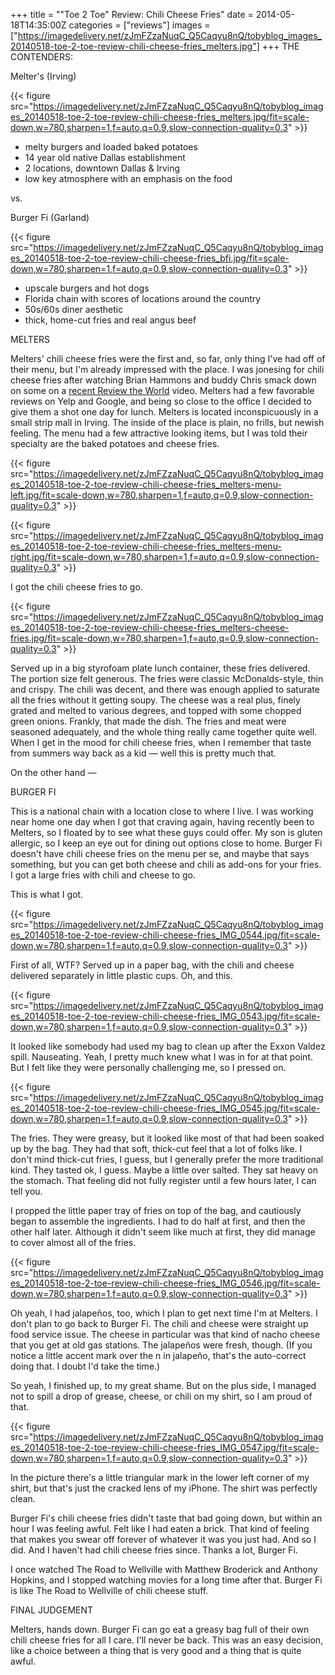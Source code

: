 +++
title = "\"Toe 2 Toe\" Review: Chili Cheese Fries"
date = 2014-05-18T14:35:00Z
categories = ["reviews"]
images = ["https://imagedelivery.net/zJmFZzaNuqC_Q5Caqyu8nQ/tobyblog_images_20140518-toe-2-toe-review-chili-cheese-fries_melters.jpg"]
+++
THE CONTENDERS:

Melter's (Irving)

{{< figure src="https://imagedelivery.net/zJmFZzaNuqC_Q5Caqyu8nQ/tobyblog_images_20140518-toe-2-toe-review-chili-cheese-fries_melters.jpg/fit=scale-down,w=780,sharpen=1,f=auto,q=0.9,slow-connection-quality=0.3" >}}

* melty burgers and loaded baked potatoes
* 14 year old native Dallas establishment
* 2 locations, downtown Dallas &amp; Irving
* low key atmosphere with an emphasis on the food

vs.

Burger Fi (Garland)

{{< figure src="https://imagedelivery.net/zJmFZzaNuqC_Q5Caqyu8nQ/tobyblog_images_20140518-toe-2-toe-review-chili-cheese-fries_bfi.jpg/fit=scale-down,w=780,sharpen=1,f=auto,q=0.9,slow-connection-quality=0.3" >}}

* upscale burgers and hot dogs
* Florida chain with scores of locations around the country
* 50s/60s diner aesthetic
* thick, home-cut fries and real angus beef

<!--more-->

MELTERS

Melters' chili cheese fries were the first and, so far, only thing I've had off of their menu, but I'm already impressed with the place. I was jonesing for chili cheese fries after watching Brian Hammons and buddy Chris smack down on some on a [recent Review the World](http://www.reviewtheworld.com/2014/04/campus-food-review-harriers-nest-at.html) video. Melters had a few favorable reviews on Yelp and Google, and being so close to the office I decided to give them a shot one day for lunch. Melters is located inconspicuously in a small strip mall in Irving. The inside of the place is plain, no frills, but newish feeling. The menu had a few attractive looking items, but I was told their specialty are the baked potatoes and cheese fries.

{{< figure src="https://imagedelivery.net/zJmFZzaNuqC_Q5Caqyu8nQ/tobyblog_images_20140518-toe-2-toe-review-chili-cheese-fries_melters-menu-left.jpg/fit=scale-down,w=780,sharpen=1,f=auto,q=0.9,slow-connection-quality=0.3" >}}

{{< figure src="https://imagedelivery.net/zJmFZzaNuqC_Q5Caqyu8nQ/tobyblog_images_20140518-toe-2-toe-review-chili-cheese-fries_melters-menu-right.jpg/fit=scale-down,w=780,sharpen=1,f=auto,q=0.9,slow-connection-quality=0.3" >}}

I got the chili cheese fries to go.

{{< figure src="https://imagedelivery.net/zJmFZzaNuqC_Q5Caqyu8nQ/tobyblog_images_20140518-toe-2-toe-review-chili-cheese-fries_melters-cheese-fries.jpg/fit=scale-down,w=780,sharpen=1,f=auto,q=0.9,slow-connection-quality=0.3" >}}

Served up in a big styrofoam plate lunch container, these fries delivered. The portion size felt generous. The fries were classic McDonalds-style, thin and crispy. The chili was decent, and there was enough applied to saturate all the fries without it getting soupy. The cheese was a real plus, finely grated and melted to various degrees, and topped with some chopped green onions. Frankly, that made the dish. The fries and meat were seasoned adequately, and the whole thing really came together quite well. When I get in the mood for chili cheese fries, when I remember that taste from summers way back as a kid — well this is pretty much that.

On the other hand —

BURGER FI

This is a national chain with a location close to where I live. I was working near home one day when I got that craving again, having recently been to Melters, so I floated by to see what these guys could offer. My son is gluten allergic, so I keep an eye out for dining out options close to home. Burger Fi doesn't have chili cheese fries on the menu per se, and maybe that says something, but you can get both cheese and chili as add-ons for your fries. I got a large fries with chili and cheese to go.

This is what I got.

{{< figure src="https://imagedelivery.net/zJmFZzaNuqC_Q5Caqyu8nQ/tobyblog_images_20140518-toe-2-toe-review-chili-cheese-fries_IMG_0544.jpg/fit=scale-down,w=780,sharpen=1,f=auto,q=0.9,slow-connection-quality=0.3" >}}

First of all, WTF? Served up in a paper bag, with the chili and cheese delivered separately in little plastic cups. Oh, and this.

{{< figure src="https://imagedelivery.net/zJmFZzaNuqC_Q5Caqyu8nQ/tobyblog_images_20140518-toe-2-toe-review-chili-cheese-fries_IMG_0543.jpg/fit=scale-down,w=780,sharpen=1,f=auto,q=0.9,slow-connection-quality=0.3" >}}

It looked like somebody had used my bag to clean up after the Exxon Valdez spill. Nauseating. Yeah, I pretty much knew what I was in for at that point. But I felt like they were personally challenging me, so I pressed on.

{{< figure src="https://imagedelivery.net/zJmFZzaNuqC_Q5Caqyu8nQ/tobyblog_images_20140518-toe-2-toe-review-chili-cheese-fries_IMG_0545.jpg/fit=scale-down,w=780,sharpen=1,f=auto,q=0.9,slow-connection-quality=0.3" >}}

The fries. They were greasy, but it looked like most of that had been soaked up by the bag. They had that soft, thick-cut feel that a lot of folks like. I don't mind thick-cut fries, I guess, but I generally prefer the more traditional kind. They tasted ok, I guess. Maybe a little over salted. They sat heavy on the stomach. That feeling did not fully register until a few hours later, I can tell you.

I propped the little paper tray of fries on top of the bag, and cautiously began to assemble the ingredients. I had to do half at first, and then the other half later. Although it didn't seem like much at first, they did manage to cover almost all of the fries.

{{< figure src="https://imagedelivery.net/zJmFZzaNuqC_Q5Caqyu8nQ/tobyblog_images_20140518-toe-2-toe-review-chili-cheese-fries_IMG_0546.jpg/fit=scale-down,w=780,sharpen=1,f=auto,q=0.9,slow-connection-quality=0.3" >}}

Oh yeah, I had jalapeños, too, which I plan to get next time I'm at Melters. I don't plan to go back to Burger Fi. The chili and cheese were straight up food service issue. The cheese in particular was that kind of nacho cheese that you get at old gas stations. The jalapeños were fresh, though. (If you notice a little accent mark over the n in jalapeño, that's the auto-correct doing that. I doubt I'd take the time.)

So yeah, I finished up, to my great shame. But on the plus side, I managed not to spill a drop of grease, cheese, or chili on my shirt, so I am proud of that.

{{< figure src="https://imagedelivery.net/zJmFZzaNuqC_Q5Caqyu8nQ/tobyblog_images_20140518-toe-2-toe-review-chili-cheese-fries_IMG_0547.jpg/fit=scale-down,w=780,sharpen=1,f=auto,q=0.9,slow-connection-quality=0.3" >}}

In the picture there's a little triangular mark in the lower left corner of my shirt, but that's just the cracked lens of my iPhone. The shirt was perfectly clean.

Burger Fi's chili cheese fries didn't taste that bad going down, but within an hour I was feeling awful. Felt like I had eaten a brick. That kind of feeling that makes you swear off forever of whatever it was you just had. And so I did. And I haven't had chili cheese fries since. Thanks a lot, Burger Fi.

I once watched The Road to Wellville with Matthew Broderick and Anthony Hopkins, and I stopped watching movies for a long time after that. Burger Fi is like The Road to Wellville of chili cheese stuff.

FINAL JUDGEMENT

Melters, hands down. Burger Fi can go eat a greasy bag full of their own chili cheese fries for all I care. I'll never be back. This was an easy decision, like a choice between a thing that is very good and a thing that is quite awful.
